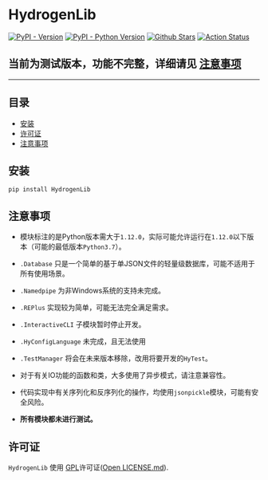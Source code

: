 # HydrogenLib

[![PyPI - Version](https://img.shields.io/pypi/v/hydrogenlib.svg)](https://pypi.org/project/hydrogenlib)
[![PyPI - Python Version](https://img.shields.io/pypi/pyversions/hydrogenlib.svg)](https://pypi.org/project/hydrogenlib)
[![Github Stars](https://img.shields.io/github/stars/SongzqInChina/HydrogenLib.svg)](https://github.com/SongzqInChina/HydrogenLib)
[![Action Status](https://github.com/SongzqInChina/HydrogenLib/actions/workflows/python-publish.yml/badge.svg)](
    https://github.com/SongzqInChina/HydrogenLib/actions)

## 当前为测试版本，功能不完整，详细请见 [注意事项](#注意事项)

-----

## 目录

- [安装](#安装)
- [许可证](#许可证)
- [注意事项](#注意事项)

## 安装

```console
pip install HydrogenLib
```

## 注意事项

- 模块标注的是Python版本需大于`1.12.0`，实际可能允许运行在`1.12.0`以下版本（可能的最低版本`Python3.7`）。
- `.Database` 只是一个简单的基于单JSON文件的轻量级数据库，可能不适用于所有使用场景。
- `.Namedpipe` 为非Windows系统的支持未完成。
- `.REPlus` 实现较为简单，可能无法完全满足需求。
- `.InteractiveCLI` 子模块暂时停止开发。
- `.HyConfigLanguage` 未完成，且无法使用
- `.TestManager` 将会在未来版本移除，改用将要开发的`HyTest`。
- 对于有关IO功能的函数和类，大多使用了异步模式，请注意兼容性。

- 代码实现中有关序列化和反序列化的操作，均使用`jsonpickle`模块，可能有安全风险。
- **所有模块都未进行测试。**

## 许可证

`HydrogenLib` 使用 [GPL](https://spdx.org/licenses/GPL-3.0.html)许可证([Open LICENSE.md](LICENSE.md)).
